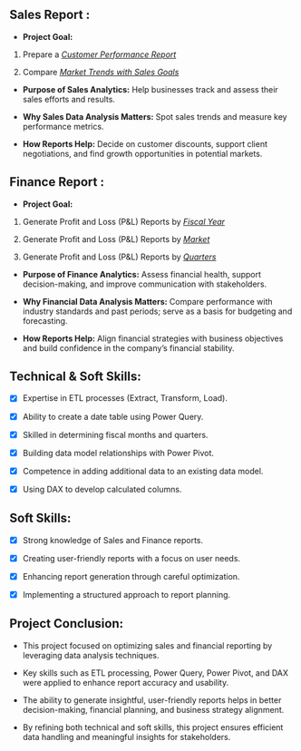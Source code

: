 ## Sales Report :

- **Project Goal:** 

1. Prepare a _[Customer Performance Report](https://github.com/Shibraj9/Excel-Analytics/blob/main/Customer%20net_sales_performance.pdf)_

2. Compare _[Market Trends with Sales Goals](https://github.com/Shibraj9/Excel-Analytics/blob/main/Market%20performance%20vs%20Target.pdf)_

- **Purpose of Sales Analytics:** Help businesses track and assess their sales efforts and results.

- **Why Sales Data Analysis Matters:** Spot sales trends and measure key performance metrics.

- **How Reports Help:** Decide on customer discounts, support client negotiations, and find growth opportunities in potential markets.


## Finance Report :

- **Project Goal:**
1. Generate Profit and Loss (P&L) Reports by _[Fiscal Year](https://github.com/Shibraj9/Excel-Analytics/blob/main/Profit%20%26%20Loss%20Statement%20by%20Fiscal%20Year.pdf)_

2. Generate Profit and Loss (P&L) Reports by _[Market](https://github.com/Shibraj9/Excel-Analytics/blob/main/Profit%20%26%20Loss%20Statement%20for%20Markets.pdf)_

3. Generate Profit and Loss (P&L) Reports by _[Quarters](https://github.com/Shibraj9/Excel-Analytics/blob/main/Gross%20Margin%20%25%20by%20Quaters.pdf)_

- **Purpose of Finance Analytics:** Assess financial health, support decision-making, and improve communication with stakeholders.

- **Why Financial Data Analysis Matters:** Compare performance with industry standards and past periods; serve as a basis for budgeting and forecasting.

- **How Reports Help:** Align financial strategies with business objectives and build confidence in the company’s financial stability.


## Technical & Soft Skills:

- [x] Expertise in ETL processes (Extract, Transform, Load).

- [x] Ability to create a date table using Power Query.

- [x] Skilled in determining fiscal months and quarters.

- [x] Building data model relationships with Power Pivot.

- [x] Competence in adding additional data to an existing data model.

- [x] Using DAX to develop calculated columns.

## Soft Skills:

- [x] Strong knowledge of Sales and Finance reports.

- [x] Creating user-friendly reports with a focus on user needs.

- [x] Enhancing report generation through careful optimization.

- [x] Implementing a structured approach to report planning.

## Project Conclusion:

 - This project focused on optimizing sales and financial reporting by leveraging data analysis techniques.
 
 - Key skills such as ETL processing, Power Query, Power Pivot, and DAX were applied to enhance report accuracy and usability.
 
 - The ability to generate insightful, user-friendly reports helps in better decision-making, financial planning, and business strategy alignment.
 
 -  By refining both technical and soft skills, this project ensures efficient data handling and meaningful insights for stakeholders.
